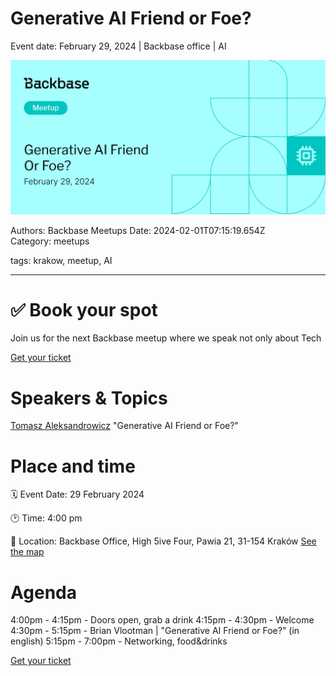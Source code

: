 # Generative AI Friend or Foe?

Event date: February 29, 2024 | Backbase office | AI

![](assets/placeholder.webp)

Authors: Backbase Meetups
Date: 2024-02-01T07:15:19.654Z  
Category: meetups

tags: krakow, meetup, AI
 
--- 

# ✅ Book your spot

Join us for the next Backbase meetup where we speak not only about Tech

[Get your ticket](https://www.meetup.com/backbase-meetups/)

# Speakers & Topics

[Tomasz Aleksandrowicz](https://www.linkedin.com/in/tomasz-aleksandrowicz-7757372/)
"Generative AI Friend or Foe?"


# Place and time

🗓️ Event Date: 29 February 2024

🕑 Time: 4:00 pm

📍 Location: Backbase Office, High 5ive Four, Pawia 21, 31-154 Kraków
[See the map](https://maps.app.goo.gl/UWpwQ9zNaJBxPLEV9)

# Agenda

4:00pm - 4:15pm - Doors open, grab a drink
4:15pm - 4:30pm - Welcome
4:30pm - 5:15pm - Brian Vlootman | "Generative AI Friend or Foe?" (in english)
5:15pm - 7:00pm - Networking, food&drinks


[Get your ticket](https://www.meetup.com/backbase-meetups/)
